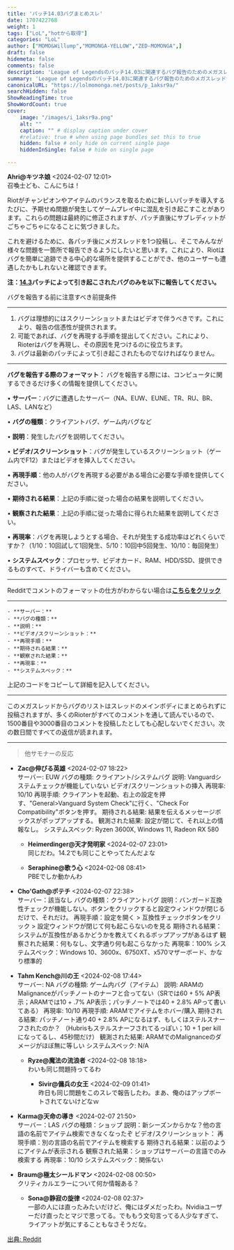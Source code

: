 ```yaml
---
title: 'パッチ14.03バグまとめスレ'
date: 1707422768
weight: 1
tags: ["LoL","hotから取得"]
categories: "LoL"
author: ["MOMO&Willump","MOMONGA-YELLOW","ZED-MOMONGA",]
draft: false
hidemeta: false
comments: false
description: 'League of Legendsのパッチ14.03に関連するバグ報告のためのメガスレッドが開設され、プレイヤーからの様々な問題が報告されています。'
summary: 'League of Legendsのパッチ14.03に関連するバグ報告のためのメガスレッドが開設され、プレイヤーからの様々な問題が報告されています。'
canonicalURL: "https://lolmomonga.net/posts/p_1aksr9a/"
searchHidden: false
ShowReadingTime: true
ShowWordCount: true
cover:
    image: "/images/i_1aksr9a.png"
    alt: ""
    caption: "" # display caption under cover
    #relative: true # when using page bundles set this to true
    hidden: false # only hide on current single page
    hiddenInSingle: false # hide on single page

---
```

**Ahri@キツネ娘** <2024-02-07 12:01>  
召喚士ども、こんにちは！

Riotがチャンピオンやアイテムのバランスを取るために新しいパッチを導入するたびに、予期せぬ問題が発生してゲームプレイ中に混乱を引き起こすことがあります。これらの問題は最終的に修正されますが、パッチ直後にサブレディットがごちゃごちゃになることに気づきました。

これを避けるために、各パッチ後にメガスレッドを1つ投稿し、そこでみんなが様々な問題を一箇所で報告できるようにしたいと思います。これにより、Riotはバグを簡単に追跡できる中心的な場所を提供することができ、他のユーザーも遭遇したかもしれないと確認できます。

**注：[14.3](https://www.leagueoflegends.com/en-us/news/game-updates/patch-14-3-notes/)パッチによって引き起こされたバグのみを以下に報告してください。**

バグを報告する前に注意すべき前提条件

***

1. バグは理想的にはスクリーンショットまたはビデオで伴うべきです。これにより、報告の信憑性が提供されます。
2. 可能であれば、バグを再現する手順を提出してください。これにより、Rioterはバグを再現し、その原因を見つけるのに役立ちます。
3. バグは最新のパッチによって引き起こされたものでなければなりません。

***

**バグを報告する際のフォーマット：** バグを報告する際には、コンピュータに関するできるだけ多くの情報を提供してください。

• **サーバー**：バグに遭遇したサーバー（NA、EUW、EUNE、TR、RU、BR、LAS、LANなど）

• **バグの種類**：クライアントバグ、ゲーム内バグなど

• **説明**：発生したバグを説明してください。

• **ビデオ/スクリーンショット**：バグが発生しているスクリーンショット（ゲーム内でF12）またはビデオを挿入してください。

• **再現手順**：他の人がバグを再現する必要がある場合に必要な手順を提供してください。

• **期待される結果**：上記の手順に従った場合の結果を説明してください。

• **観察された結果**：上記の手順に従った場合に得られた結果を説明してください。

• **再現率**：バグを再現しようとする場合、それが発生する成功率はどれくらいですか？（1/10：10回試して1回発生、5/10：10回中5回発生、10/10：毎回発生）

• **システムスペック**：プロセッサ、ビデオカード、RAM、HDD/SSD、提供できるものすべて、ドライバーも含めてください。

***

Redditでコメントのフォーマットの仕方がわからない場合は[**こちらをクリック**](http://www.reddit.com/r/leagueoflegends/wiki/formatting)

***

    - **サーバー：**   
    - **バグの種類：**   
    - **説明：**   
    - **ビデオ/スクリーンショット：**   
    - **再現手順：**   
    - **期待される結果：**   
    - **観察された結果：**   
    - **再現率：**   
    - **システムスペック：**  

上記のコードをコピーして詳細を記入してください。

***

このメガスレッドからバグのリストはスレッドのメインボディにまとめられずに投稿されますが、多くのRioterがすべてのコメントを通して読んでいるので、1500番目や3000番目のコメントを投稿したとしても心配しないでください。次の数日間ですべての返信が読まれます。  

---

> 他サモナーの反応  

- **Zac@伸びる英雄** <2024-02-07 18:22>   
サーバー: EUW
バグの種類: クライアント/システムバグ
説明: Vanguardシステムチェックが機能していない
ビデオ/スクリーンショットの挿入
再現率: 10/10
再現手順:
クライアントを起動、右上の設定を押す、"General>Vanguard System Check"に行く、"Check For Compatibility"ボタンを押す。
期待される結果: 結果を伝えるメッセージボックスがポップアップする。
観測された結果: 設定が閉じて、それ以上の情報なし。
システムスペック: Ryzen 3600X, Windows 11, Radeon RX 580  

  - **Heimerdinger@天才発明家** <2024-02-07 23:01>   
  同じだわ。14.2でも同じことやってたんだよな  

  - **Seraphine@歌う心** <2024-02-08 08:41>   
  PBEでしか動かんわ  

- **Cho'Gath@ポテチ** <2024-02-07 22:38>   
サーバー：該当なし
バグの種類：クライアントバグ
説明：バンガード互換性チェックが機能しない。ボタンをクリックすると設定ウィンドウが閉じるだけで、それだけ。
再現手順：設定を開く > 互換性チェックボタンをクリック > 設定ウィンドウが閉じて何も起こらないのを見る
期待される結果：システムが互換性があるかどうかを教えてくれるポップアップがあるはず
観察された結果：何もなし、文字通り何も起こらなかった
再現率：100%
システムスペック：Windows 10、3600x、6750XT、x570マザーボード、かなり標準的  

- **Tahm Kench@川の王** <2024-02-08 17:44>   
サーバー: NA
バグの種類: ゲーム内バグ（アイテム）
説明: ARAMのMalignanceがパッチノートのナーフと合ってない（SRでは60 + 5% AP表示；ARAMでは10 + .7% AP表示；パッチノートでは40 + 2.8% APって書いてある）
再現率: 10/10
再現手順: ARAMでアイテムをホバー/購入
期待される結果: パッチノート通り40 + 2.8% APになるはず、もしくはステルスナーフされたのか？
（Hubrisもステルスナーフされてるっぽい；10 + 1 per kill になってるし、45秒間だけ）
観測された結果: ARAMでのMalignanceのダメージがほぼ無に等しい
システムスペック: N/A  

  - **Ryze@魔法の流浪者** <2024-02-08 18:18>   
  わいも同じ問題持ってるわ  

    - **Sivir@傭兵の女王** <2024-02-09 01:41>   
    昨日も同じ問題をこのスレで報告したわ。まあ、俺のはアップボートされてないけどなｗ  

- **Karma@天命の導き** <2024-02-07 21:50>   
サーバー：LAS
バグの種類：ショップ
説明：新シーズンからかな？他の言語の名前でアイテム検索できなくなったぞ
ビデオ/スクリーンショット：
再現手順：別の言語の名前でアイテムを検索する
期待される結果：以前のようにアイテムが表示される
観察された結果：ショップはサーバーの言語でのみ検索する
再現率：10/10
システムスペック：関係ない  

- **Braum@極太シールドマン** <2024-02-08 00:50>   
クリティカルエラーについて何か情報ある？  

  - **Sona@静寂の旋律** <2024-02-08 02:37>   
  一部の人には直ったみたいだけど、俺にはダメだったわ。Nvidiaユーザーだけ直ったとマジで思ってる。でももう文句言ってる人少なすぎて、ライアットが気にすることもなさそうだな。  




[出典: Reddit](https://www.reddit.com//r/leagueoflegends/comments/1aksr9a/patch_1403_bug_megathread/)
